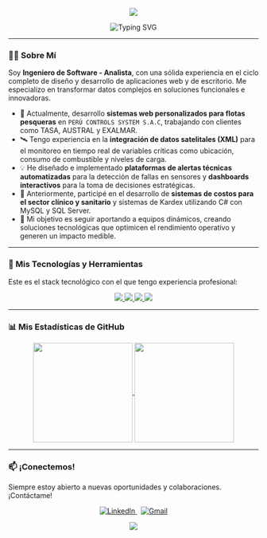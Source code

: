 <p align="center">
  <img src="https://capsule-render.vercel.app/api?type=wave&color=0:3498DB,100:2C3E50&height=250&section=header&text=Cristofer%20V.%20Rojas&fontSize=80&fontColor=fff&animation=twinkling" />
</p>

<div id="user-content-toc" align="center">
  <img src="https://readme-typing-svg.herokuapp.com?font=JetBrains+Mono&size=28&pause=1000&color=3498DB&center=true&vCenter=true&width=600&lines=Cristofer+Joel+Villanueva+Rojas;Ingeniero+de+Software+con+Inteligencia+Artificial;Desarrollador+Full-Stack;Analista+de+Sistemas+TI" alt="Typing SVG" />
</div>

---

### 👨‍💻 Sobre Mí

Soy **Ingeniero de Software - Analista**, con una sólida experiencia en el ciclo completo de diseño y desarrollo de aplicaciones web y de escritorio. Me especializo en transformar datos complejos en soluciones funcionales e innovadoras.

- 🌊 Actualmente, desarrollo **sistemas web personalizados para flotas pesqueras** en `PERÚ CONTROLS SYSTEM S.A.C`, trabajando con clientes como TASA, AUSTRAL y EXALMAR.
- 🛰️ Tengo experiencia en la **integración de datos satelitales (XML)** para el monitoreo en tiempo real de variables críticas como ubicación, consumo de combustible y niveles de carga.
- 💡 He diseñado e implementado **plataformas de alertas técnicas automatizadas** para la detección de fallas en sensores y **dashboards interactivos** para la toma de decisiones estratégicas.
- 🏥 Anteriormente, participé en el desarrollo de **sistemas de costos para el sector clínico y sanitario** y sistemas de Kardex utilizando C# con MySQL y SQL Server.
- 🚀 Mi objetivo es seguir aportando a equipos dinámicos, creando soluciones tecnológicas que optimicen el rendimiento operativo y generen un impacto medible.
  
---

### 🚀 Mis Tecnologías y Herramientas

Este es el stack tecnológico con el que tengo experiencia profesional:

<p align="center">
  <a href="https://skillicons.dev">
    <img src="https://skillicons.dev/icons?i=cs,python,php,js,java" />
  </a>
  <a href="https://skillicons.dev">
    <img src="https://skillicons.dev/icons?i=react,angular,html,css,bootstrap,tailwind,ts" />
  </a>
  <a href="https://skillicons.dev">
    <img src="https://skillicons.dev/icons?i=dotnet,nodejs,laravel" />
  </a>
  <a href="https://skillicons.dev">
    <img src="https://skillicons.dev/icons?i=mysql,sqlserver,github,git,vscode,visualstudio,pycharm" />
  </a>
</p>

---

### 📊 Mis Estadísticas de GitHub

<p align="center">
  <a href="https://github.com/anuraghazra/github-readme-stats">
    <img height=200 align="center" src="https://github-readme-stats.vercel.app/api?username=JoelVR2103&show_icons=true&theme=tokyonight&rank_icon=github&count_private=true" />
  </a>
  <a href="https://github.com/anuraghazra/github-readme-stats">
    <img height=200 align="center" src="https://github-readme-stats.vercel.app/api/top-langs?username=JoelVR2103&layout=compact&langs_count=8&theme=tokyonight&count_private=true" />
  </a>
</p>

---

### 📫 ¡Conectemos!

Siempre estoy abierto a nuevas oportunidades y colaboraciones. ¡Contáctame!

<p align="center">
  <a href="https://www.linkedin.com/in/cristofer-joel-villanueva-rojas-68a37927b/?originalSubdomain=pe" target="_blank">
    <img src="https://img.shields.io/badge/LinkedIn-0077B5?style=for-the-badge&logo=linkedin&logoColor=white" alt="LinkedIn">
  </a>
  &nbsp;
  <a href="mailto:cristofer.villa.1307@gmail.com">
    <img src="https://img.shields.io/badge/Gmail-D14836?style=for-the-badge&logo=gmail&logoColor=white" alt="Gmail">
  </a>
</p>

<p align="center">
  <img src="https://capsule-render.vercel.app/api?type=wave&color=0:3498DB,100:2C3E50&height=150&section=footer" />
</p>
